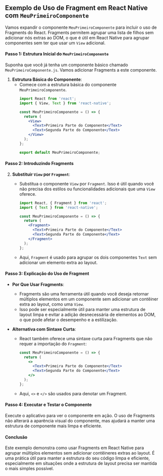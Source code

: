 ## Exemplo de Uso de Fragment em React Native com `MeuPrimeiroComponente`

Vamos expandir o componente `MeuPrimeiroComponente` para incluir o uso de Fragments do React. Fragments permitem agrupar uma lista de filhos sem adicionar nós extras ao DOM, o que é útil em React Native para agrupar componentes sem ter que usar um `View` adicional.

#### Passo 1: Estrutura Inicial do `MeuPrimeiroComponente`

Suponha que você já tenha um componente básico chamado `MeuPrimeiroComponente.js`. Vamos adicionar Fragments a este componente.

1. **Estrutura Básica do Componente**:
   - Comece com a estrutura básica do componente `MeuPrimeiroComponente`.
     ```jsx
     import React from 'react';
     import { View, Text } from 'react-native';

     const MeuPrimeiroComponente = () => {
       return (
         <View>
           <Text>Primeira Parte do Componente</Text>
           <Text>Segunda Parte do Componente</Text>
         </View>
       );
     };

     export default MeuPrimeiroComponente;
     ```

#### Passo 2: Introduzindo Fragments

2. **Substituir `View` por `Fragment`**:
   - Substitua o componente `View` por `Fragment`. Isso é útil quando você não precisa dos estilos ou funcionalidades adicionais que uma `View` oferece.
     ```jsx
     import React, { Fragment } from 'react';
     import { Text } from 'react-native';

     const MeuPrimeiroComponente = () => {
       return (
         <Fragment>
           <Text>Primeira Parte do Componente</Text>
           <Text>Segunda Parte do Componente</Text>
         </Fragment>
       );
     };
     ```

   - Aqui, `Fragment` é usado para agrupar os dois componentes `Text` sem adicionar um elemento extra ao layout.

#### Passo 3: Explicação do Uso de Fragment

- **Por Que Usar Fragments**:
  - Fragments são uma ferramenta útil quando você deseja retornar múltiplos elementos em um componente sem adicionar um contêiner extra ao layout, como uma `View`.
  - Isso pode ser especialmente útil para manter uma estrutura de layout limpa e evitar a adição desnecessária de elementos ao DOM, o que pode afetar o desempenho e a estilização.

- **Alternativa com Sintaxe Curta**:
  - React também oferece uma sintaxe curta para Fragments que não requer a importação do `Fragment`:
    ```jsx
    const MeuPrimeiroComponente = () => {
      return (
        <>
          <Text>Primeira Parte do Componente</Text>
          <Text>Segunda Parte do Componente</Text>
        </>
      );
    };
    ```
  - Aqui, `<>` e `</>` são usados para denotar um Fragment.

#### Passo 4: Executar e Testar o Componente

Execute o aplicativo para ver o componente em ação. O uso de Fragments não alterará a aparência visual do componente, mas ajudará a manter uma estrutura de componente mais limpa e eficiente.

#### Conclusão

Este exemplo demonstra como usar Fragments em React Native para agrupar múltiplos elementos sem adicionar contêineres extras ao layout. É uma prática útil para manter a estrutura do seu código limpa e eficiente, especialmente em situações onde a estrutura de layout precisa ser mantida o mais simples possível.